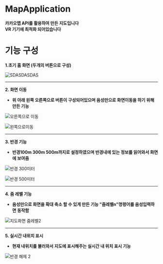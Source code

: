# MapApplication
**카카오맵 API를 활용하여 만든 지도입니다**  
**VR 기기에 최적화 되어있습니다**  

# 기능 구성
**1.초기 홈 화면 (두개의 버튼으로 구성)** 

![SDASDASDAS](https://user-images.githubusercontent.com/98893006/183958920-3d84e62f-af7e-45d2-8dc6-27dfa42492d8.png)  

----------

**2. 화면 이동**  

* **위 아래 왼쪽 오른쪽으로 버튼이 구성되어있으며 음성만으로 화면이동을 하기 위해 만든 기능** 

![오른쪽으로 이동](https://user-images.githubusercontent.com/98893006/183954706-f7c29e9f-0260-4d7f-b7f6-dabe57c3c3be.png)  

![왼쪽으로이동](https://user-images.githubusercontent.com/98893006/183954716-f3327706-4b02-4a7b-b1ca-92ef48c1479d.png)  

----------
  
**3. 반경 기능**  

* **반경100m 300m 500m까지로 설정하였으며 반경내에 있는 정보를 읽어와서 화면에 보여줌** 

![반경 300미터](https://user-images.githubusercontent.com/98893006/183955247-5513365c-252b-4da3-b7f8-2f2362b2120f.png)  

![반경 500미터](https://user-images.githubusercontent.com/98893006/183955265-284c2166-1f5c-4089-9686-5b32cd57c280.png)
  
-----------

**4. 줌 레벨 기능** 

* **음성만으로 화면을 확대 축소 할 수 있게 만든 기능 "줌레벨n"명령어를 음성입력하면 동작함** 

![지도화면 줌레벨2](https://user-images.githubusercontent.com/98893006/183956098-6778c90a-87ff-481a-8a57-abea57cef7d0.png)
  
-----------

**5. 실시간 내위치 표시**

* **현재 내위치를 불러와서 지도에 표시해주는 실시간 내 위치 표시 기능** 


![반경 해제 2](https://user-images.githubusercontent.com/98893006/183956512-21f575ca-96e7-4f72-b2e6-d0bd3139cbc6.png)


